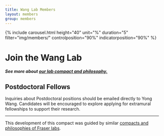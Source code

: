 ```yaml
---
title: Wang Lab Members
layout: members
group: members
---
```


{% include carousel.html height="40" unit="%" duration="5" filter="img/members/" controlposition="90%" indicatorposition="90%" %}


# Join the Wang Lab

##### See more about [our lab compact and philosophy.](/compact/)

## Postdoctoral Fellows

Inquiries about Postdoctoral positions should be emailed directly to Yong Wang. Candidates will be encouraged to explore applying for extramural fellowships to support their research.

---
This development of this compact was guided by similar [compacts and philosophies of Fraser labs](https://fraserlab.com/compact/).

